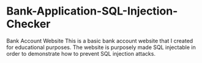 # Bank-Application-SQL-Injection-Checker

Bank Account Website
This is a basic bank account website that I created for educational purposes. The website is purposely made SQL injectable in order to demonstrate how to prevent SQL injection attacks.
